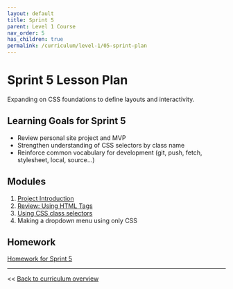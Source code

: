 ```yaml
---
layout: default
title: Sprint 5
parent: Level 1 Course
nav_order: 5
has_children: true
permalink: /curriculum/level-1/05-sprint-plan
---
```


# Sprint 5 Lesson Plan

Expanding on CSS foundations to define layouts and interactivity.

## Learning Goals for Sprint 5
* Review personal site project and MVP
* Strengthen understanding of CSS selectors by class name
* Reinforce common vocabulary for development (git, push, fetch, stylesheet, local, source...)

## Modules
1. [Project Introduction](../../../modules/level-1-project/mvp)
1. [Review: Using HTML Tags](../../../modules/using-html-tags)
1. [Using CSS class selectors](../../../modules/using-class-css-selectors)
1. Making a dropdown menu using only CSS

## Homework
[Homework for Sprint 5](./homework/)

---
<< [Back to curriculum overview](../../level-1)

